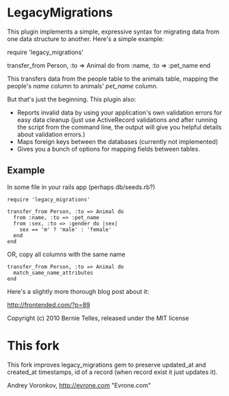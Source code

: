 # LegacyMigrations

This plugin implements a simple, expressive syntax for migrating data from one data 
structure to another. Here's a simple example:

  require 'legacy_migrations'

  transfer_from Person, :to => Animal do
    from :name, :to => :pet_name
  end

This transfers data from the people table to the animals table,
mapping the people's _name_ column to animals' _pet\_name_ column.

But that's just the beginning. This plugin also:

* Reports invalid data by using your application's own validation errors for easy data cleanup
  (just use ActiveRecord validations and after running the script from
  the command line, the output will give you helpful details about validation errors.)
* Maps foreign keys between the databases (currently not implemented)
* Gives you a bunch of options for mapping fields between tables.

## Example

In some file in your rails app (perhaps db/seeds.rb?)

    require 'legacy_migrations'

    transfer_from Person, :to => Animal do
      from :name, :to => :pet_name
      from :sex, :to => :gender do |sex|
        sex == 'm' ? 'male' : 'female'
      end
    end


OR, copy all columns with the same name

    transfer_from Person, :to => Animal do
      match_same_name_attributes
    end

Here's a slightly more thorough blog post about it:

http://frontended.com/?p=89

Copyright (c) 2010 Bernie Telles, released under the MIT license

# This fork

This fork improves legacy_migrations gem to preserve updated_at and created_at timestamps, id of a record (when record exist it just updates it).

Andrey Voronkov, http://evrone.com "Evrone.com"

